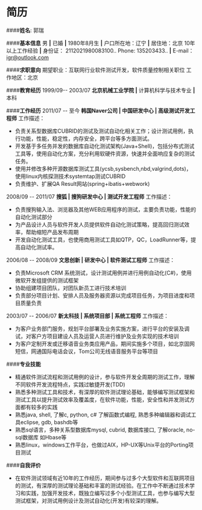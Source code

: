 简历
=====================

####**姓名**: 郭瑞

####**基本信息**
男 **|** 已婚 **|** 1980年8月生 **|** 户口所在地：辽宁 **|** 居住地：北京
10年以上工作经验 **|** 身份证： 2112021980083100..
Phone: 135203433.. **|** E-mail：igr@outlook.com

####**求职意向**
期望职业：互联网行业软件测试开发，软件质量控制相关职位
工作地区：北京

####**教育经历**
1999/09-- 2003/07
**北京机械工业学院 |** 计算机科学与技术专业 **|** 本科

####**工作经历**
2011/07 -- 至今
**韩国Naver公司 | 中国研发中心 | 高级测试开发工程师**
工作描述：

 - 负责关系型数据库CUBRID的测试及测试自动化相关工作；设计测试用例，执行功能，性能，稳定性，内存安全，跨平台等多方面测试。
 - 开发基于多任务并发的数据库自动化测试架构(Java+Shell)，包括分布式测试工具等，使用自动化方案，充分利用软硬件资源，快速并全面响应复杂的测试任务。
 - 使用并修改多种开源数据库测试工具(ycsb,sysbench,nbd,valgrind,dots)，使用linux内核探测技术systemtap测试CUBRID
 - 负责维护、扩展QA Result网站(spring+ibatis+webwork)

2008/09 -- 2011/07
**搜狐 | 搜狗研发中心 | 测试开发工程师**
工作描述：

 - 负责搜狗输入法、浏览器及其他WEB应用程序的测试，主要负责功能，性能的自动化测试部分
 - 为产品设计人员与软件开发人员提供软件自动化测试策略，提高回归测试效率，帮助缩短产品发布周期
 - 开发自动化测试工具，也使用商用测试工具如QTP，QC，LoadRunner等，提高自动化测试率。

2006/08 -- 2008/09
**文思创新 | 研发中心 | 软件测试工程师**
工作描述：

 -  负责Microsoft CRM 系统测试，设计测试用例并进行用例自动化(C#)，使用微软开发组提供的测试框架
 -  协助组建项目团队，对团队新员工进行技术培训
 -  负责部分项目计划、安排人员及服务器资源以完成项目任务，为项目进度和项目质量负责

2003/07 -- 2006/07
**新太科技 | 系统项目部 | 系统工程师**
工作描述：

 - 为客户业务部门服务，规划平台部署及业务实施方案，进行平台的安装及调试，对客户方项目建设人员及运营人员进行维护及业务实现的技术培训
 - 为客户定制开发或迁移语音业务类应用产品，期间实施多个项目，如北京固网短信，网通国际电话会议，Tom公司无线语音服务平台等项目

####**专业技能**
 - 精通软件测试流程和测试用例的设计，参与软件开发全周期的测试工作，理解不同软件开发流程特点，实践过敏捷开发(TDD)
 - 熟悉多种测试工具和技术，有深厚的软件测试理论基础，能够编写测试框架和测试工具以提升测试效率及覆盖度，在软件功能，性能，安全性和并发测试方面都有较多的实践
 - 熟悉java, shell, 了解c, python, c# 了解函数式编程, 熟悉多种编辑器和调试工具eclipse, gdb, bashdb等
 - 熟悉sql语言，多种关系型数据库mysql, cubrid, 数据库接口, 了解oracle, no-sql数据库 如Hbase等
 - 熟悉linux，windows工作平台，也做过AIX，HP-UX等Unix平台的Porting项目测试
 
####**自我评价**
 - 在软件测试领域有近10年的工作经历，期间参与过多个大型软件和互联网项目的测试，有深厚的测试理论基础和丰富的测试经验。在工作中不断通过技术学习和实践，加强开发技术，既独立编写过多个小型测试工具，也参与编写大型测试框架，对测试用例设计及测试自动化(开发)有较深的理解。
